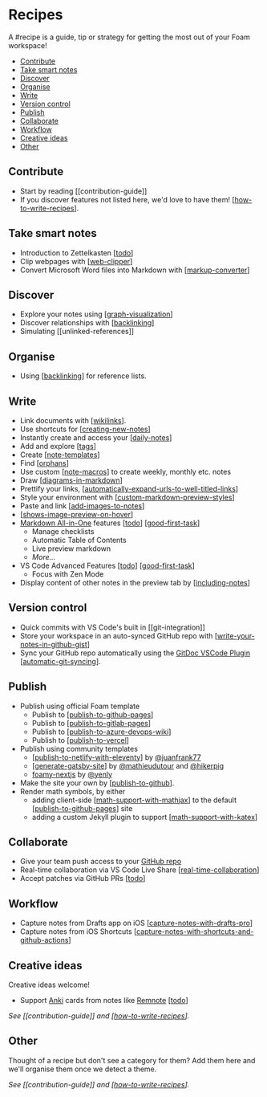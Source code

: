 <!-- omit in toc -->
# Recipes

A #recipe is a guide, tip or strategy for getting the most out of your Foam workspace!

- [Contribute](#contribute)
- [Take smart notes](#take-smart-notes)
- [Discover](#discover)
- [Organise](#organise)
- [Write](#write)
- [Version control](#version-control)
- [Publish](#publish)
- [Collaborate](#collaborate)
- [Workflow](#workflow)
- [Creative ideas](#creative-ideas)
- [Other](#other)

## Contribute

- Start by reading [[contribution-guide]]
- If you discover features not listed here, we'd love to have them! [[how-to-write-recipes]].

## Take smart notes

- Introduction to Zettelkasten [[todo]]
- Clip webpages with [[web-clipper]]
- Convert Microsoft Word files into Markdown with [[markup-converter]]

## Discover

- Explore your notes using [[graph-visualization]]
- Discover relationships with [[backlinking]]
- Simulating [[unlinked-references]]

## Organise

- Using [[backlinking]] for reference lists.

## Write

- Link documents with [[wikilinks]].
- Use shortcuts for [[creating-new-notes]]
- Instantly create and access your [[daily-notes]]
- Add and explore [[tags]]
- Create [[note-templates]]
- Find [[orphans]]
- Use custom [[note-macros]] to create weekly, monthly etc. notes
- Draw [[diagrams-in-markdown]]
- Prettify your links, [[automatically-expand-urls-to-well-titled-links]]
- Style your environment with [[custom-markdown-preview-styles]]
- Paste and link [[add-images-to-notes]]
- [[shows-image-preview-on-hover]]
- [Markdown All-in-One](https://marketplace.visualstudio.com/items?itemName=yzhang.markdown-all-in-one) features [[todo]] [[good-first-task]]
  - Manage checklists
  - Automatic Table of Contents
  - Live preview markdown
  - _More..._
- VS Code Advanced Features [[todo]] [[good-first-task]]
  - Focus with Zen Mode
- Display content of other notes in the preview tab by [[including-notes]]

## Version control

- Quick commits with VS Code's built in [[git-integration]]
- Store your workspace in an auto-synced GitHub repo with [[write-your-notes-in-github-gist]]
- Sync your GitHub repo automatically using the [GitDoc VSCode Plugin](https://marketplace.visualstudio.com/items?itemName=vsls-contrib.gitdoc) [[automatic-git-syncing]].

## Publish

- Publish using official Foam template
  - Publish to [[publish-to-github-pages]]
  - Publish to [[publish-to-gitlab-pages]]
  - Publish to [[publish-to-azure-devops-wiki]]
  - Publish to [[publish-to-vercel]]
- Publish using community templates
  - [[publish-to-netlify-with-eleventy]] by [@juanfrank77](https://github.com/juanfrank77)
  - [[generate-gatsby-site]] by [@mathieudutour](https://github.com/mathieudutour) and [@hikerpig](https://github.com/hikerpig)
  - [foamy-nextjs](https://github.com/yenly/foamy-nextjs) by [@yenly](https://github.com/yenly)
- Make the site your own by [[publish-to-github]].
- Render math symbols, by either
  - adding client-side [[math-support-with-mathjax]] to the default [[publish-to-github-pages]] site
  - adding a custom Jekyll plugin to support [[math-support-with-katex]]

## Collaborate

- Give your team push access to your [GitHub repo](https://docs.github.com/en/account-and-profile/setting-up-and-managing-your-personal-account-on-github/managing-access-to-your-personal-repositories/inviting-collaborators-to-a-personal-repository)
- Real-time collaboration via VS Code Live Share [[real-time-collaboration]]
- Accept patches via GitHub PRs [[todo]]

## Workflow

- Capture notes from Drafts app on iOS [[capture-notes-with-drafts-pro]]
- Capture notes from iOS Shortcuts [[capture-notes-with-shortcuts-and-github-actions]]

## Creative ideas

Creative ideas welcome!

- Support [Anki](https://apps.ankiweb.net/) cards from notes like [Remnote](https://www.remnote.io/) [[todo]]

_See [[contribution-guide]] and [[how-to-write-recipes]]._

## Other

Thought of a recipe but don't see a category for them? Add them here and we'll organise them once we detect a theme.

_See [[contribution-guide]] and [[how-to-write-recipes]]._


[//begin]: # "Autogenerated link references for markdown compatibility"
[how-to-write-recipes]: how-to-write-recipes.md "How to Write Recipes"
[todo]: ..%2F..%2Ftodo.md "Todo"
[web-clipper]: web-clipper.md "Web Clipper"
[markup-converter]: markup-converter.md "Markup Converter"
[graph-visualization]: ..%2Ffeatures%2Fgraph-visualization.md "Graph Visualization"
[backlinking]: ..%2Ffeatures%2Fbacklinking.md "Backlinking"
[wikilinks]: ..%2Ffeatures%2Fwikilinks.md "Wikilinks"
[creating-new-notes]: ..%2Fgetting-started%2Fcreating-new-notes.md "Creating New Notes"
[daily-notes]: ..%2Ffeatures%2Fdaily-notes.md "Daily Notes"
[tags]: ..%2Ffeatures%2Ftags.md "Tags"
[note-templates]: ..%2Ffeatures%2Fnote-templates.md "Note Templates"
[orphans]: ..%2Ftools%2Forphans.md "Orphaned Notes"
[note-macros]: note-macros.md "Custom Note Macros"
[diagrams-in-markdown]: diagrams-in-markdown.md "Diagrams in Markdown"
[automatically-expand-urls-to-well-titled-links]: automatically-expand-urls-to-well-titled-links.md "Automatically Expand URLs to Well-Titled Links"
[custom-markdown-preview-styles]: ..%2Ffeatures%2Fcustom-markdown-preview-styles.md "Custom Markdown Preview Styles"
[add-images-to-notes]: add-images-to-notes.md "Add images to your notes"
[shows-image-preview-on-hover]: shows-image-preview-on-hover.md "Shows Image Preview on Hover"
[good-first-task]: ..%2F..%2Fgood-first-task.md "Foam Note Templates"
[including-notes]: ..%2Ffeatures%2Fincluding-notes.md "Including notes in a note"
[write-your-notes-in-github-gist]: write-your-notes-in-github-gist.md "Write your notes in GitHub Gist"
[automatic-git-syncing]: automatic-git-syncing.md "Automatically Sync with Git"
[publish-to-github-pages]: ..%2Fpublishing%2Fpublish-to-github-pages.md "GitHub Pages"
[publish-to-gitlab-pages]: ..%2Fpublishing%2Fpublish-to-gitlab-pages.md "GitLab Pages"
[publish-to-azure-devops-wiki]: ..%2Fpublishing%2Fpublish-to-azure-devops-wiki.md "Publish to Azure DevOps Wiki"
[publish-to-vercel]: ..%2Fpublishing%2Fpublish-to-vercel.md "Publish to Vercel"
[publish-to-netlify-with-eleventy]: ..%2Fpublishing%2Fpublish-to-netlify-with-eleventy.md "Publish to Netlify with Eleventy"
[generate-gatsby-site]: ..%2Fpublishing%2Fgenerate-gatsby-site.md "Generate a site using Gatsby"
[publish-to-github]: ..%2Fpublishing%2Fpublish-to-github.md "Publish to GitHub"
[math-support-with-mathjax]: ..%2Fpublishing%2Fmath-support-with-mathjax.md "Math Support"
[math-support-with-katex]: ..%2Fpublishing%2Fmath-support-with-katex.md "Katex Math Rendering"
[real-time-collaboration]: real-time-collaboration.md "Real-time Collaboration"
[capture-notes-with-drafts-pro]: capture-notes-with-drafts-pro.md "Capture Notes With Drafts Pro"
[capture-notes-with-shortcuts-and-github-actions]: capture-notes-with-shortcuts-and-github-actions.md "Capture Notes With Shortcuts and GitHub Actions"
[//end]: # "Autogenerated link references"